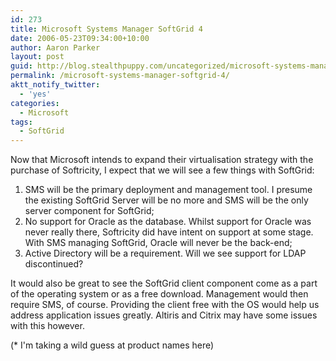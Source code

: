 ```yaml
---
id: 273
title: Microsoft Systems Manager SoftGrid 4
date: 2006-05-23T09:34:00+10:00
author: Aaron Parker
layout: post
guid: http://blog.stealthpuppy.com/uncategorized/microsoft-systems-manager-softgrid-4
permalink: /microsoft-systems-manager-softgrid-4/
aktt_notify_twitter:
  - 'yes'
categories:
  - Microsoft
tags:
  - SoftGrid
---
```

Now that Microsoft intends to expand their virtualisation strategy with the purchase of Softricity, I expect that we will see a few things with SoftGrid:

1. SMS will be the primary deployment and management tool. I presume the existing SoftGrid Server will be no more and SMS will be the only server component for SoftGrid;  
2. No support for Oracle as the database. Whilst support for Oracle was never really there, Softricity did have intent on support at some stage. With SMS managing SoftGrid, Oracle will never be the back-end;  
3. Active Directory will be a requirement. Will we see support for LDAP discontinued?

It would also be great to see the SoftGrid client component come as a part of the operating system or as a free download. Management would then require SMS, of course. Providing the client free with the OS would help us address application issues greatly. Altiris and Citrix may have some issues with this however.

(* I'm taking a wild guess at product names here)